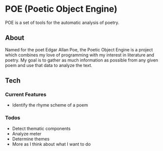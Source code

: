 # POE (Poetic Object Engine)

POE is a set of tools for the automatic analysis of poetry.

About
-
Named for the poet Edgar Allan Poe, the Poetic Object Engine is a project which combines my love of programming with my interest in literature and poetry. My goal is to gather as much information as possible from any given poem and use that data to analyze the text. 

Tech
-

### Current Features

  - Identify the rhyme scheme of a poem




### Todos

 - Detect thematic components
 - Analyze meter
 - Determine themes
 - More as I think about what I want to do
